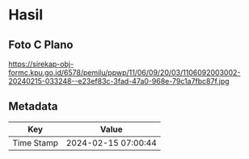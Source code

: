 # Hasil

## Foto C Plano

https://sirekap-obj-formc.kpu.go.id/6578/pemilu/ppwp/11/06/09/20/03/1106092003002-20240215-033248--e23ef83c-3fad-47a0-968e-79c1a7fbc87f.jpg


## Metadata

| Key        | Value               |
| ---------- | ------------------- |
| Time Stamp | 2024-02-15 07:00:44 |



